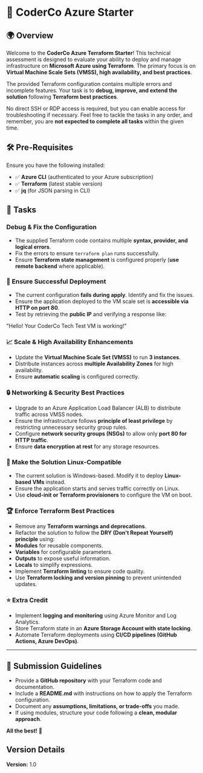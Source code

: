 # 🚀 CoderCo Azure Starter

## 🌍 Overview

Welcome to the **CoderCo Azure Terraform Starter**! This technical assessment is designed to evaluate your ability to deploy and manage infrastructure on **Microsoft Azure using Terraform**. The primary focus is on **Virtual Machine Scale Sets (VMSS), high availability, and best practices**.

The provided Terraform configuration contains multiple errors and incomplete features. Your task is to **debug, improve, and extend the solution** following **Terraform best practices**.

No direct SSH or RDP access is required, but you can enable access for troubleshooting if necessary. Feel free to tackle the tasks in any order, and remember, you are **not expected to complete all tasks** within the given time.

## 🛠 Pre-Requisites

Ensure you have the following installed:

- ✅ **Azure CLI** (authenticated to your Azure subscription)
- ✅ **Terraform** (latest stable version)
- ✅ **jq** (for JSON parsing in CLI)

## 📌 Tasks

### Debug & Fix the Configuration

- The supplied Terraform code contains multiple **syntax, provider, and logical errors**.
- Fix the errors to ensure `terraform plan` runs successfully.
- Ensure **Terraform state management** is configured properly (**use remote backend** where applicable).

### 🚀 Ensure Successful Deployment

- The current configuration **fails during apply**. Identify and fix the issues.
- Ensure the application deployed to the VM scale set is **accessible via HTTP on port 80**.
- Test by retrieving the **public IP** and verifying a response like:

"Hello! Your CoderCo Tech Test VM is working!"

### 📈 Scale & High Availability Enhancements

- Update the **Virtual Machine Scale Set (VMSS)** to run **3 instances**.
- Distribute instances across **multiple Availability Zones** for high availability.
- Ensure **automatic scaling** is configured correctly.

### 🔒 Networking & Security Best Practices

- Upgrade to an Azure Application Load Balancer (ALB) to distribute traffic across VMSS nodes.
- Ensure the infrastructure follows **principle of least privilege** by restricting unnecessary security group rules.
- Configure **network security groups (NSGs)** to allow only **port 80 for HTTP traffic**.
- Ensure **data encryption at rest** for any storage resources.

### 🐧 Make the Solution Linux-Compatible

- The current solution is Windows-based. Modify it to deploy **Linux-based VMs** instead.
- Ensure the application starts and serves traffic correctly on Linux.
- Use **cloud-init or Terraform provisioners** to configure the VM on boot.

### 🏆 Enforce Terraform Best Practices

- Remove any **Terraform warnings and deprecations**.
- Refactor the solution to follow the **DRY (Don't Repeat Yourself) principle** using:
- **Modules** for reusable components.
- **Variables** for configurable parameters.
- **Outputs** to expose useful information.
- **Locals** to simplify expressions.
- Implement **Terraform linting** to ensure code quality.
- Use **Terraform locking and version pinning** to prevent unintended updates.

### ⭐ Extra Credit

- Implement **logging and monitoring** using Azure Monitor and Log Analytics.
- Store Terraform state in an **Azure Storage Account with state locking**.
- Automate Terraform deployments using **CI/CD pipelines (GitHub Actions, Azure DevOps)**.

---

## 📩 Submission Guidelines

- Provide a **GitHub repository** with your Terraform code and documentation.
- Include a **README.md** with instructions on how to apply the Terraform configuration.
- Document any **assumptions, limitations, or trade-offs** you made.
- If using modules, structure your code following a **clean, modular approach**.

**All the best!** 🚀

## Version Details

**Version:** 1.0
